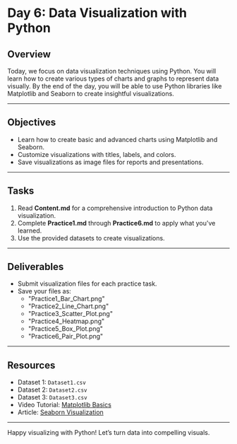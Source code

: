 # Day 6: Data Visualization with Python

## Overview
Today, we focus on data visualization techniques using Python. You will learn how to create various types of charts and graphs to represent data visually. By the end of the day, you will be able to use Python libraries like Matplotlib and Seaborn to create insightful visualizations.

---

## Objectives
- Learn how to create basic and advanced charts using Matplotlib and Seaborn.
- Customize visualizations with titles, labels, and colors.
- Save visualizations as image files for reports and presentations.

---

## Tasks
1. Read **Content.md** for a comprehensive introduction to Python data visualization.
2. Complete **Practice1.md** through **Practice6.md** to apply what you've learned.
3. Use the provided datasets to create visualizations.

---

## Deliverables
- Submit visualization files for each practice task.
- Save your files as:
  - "Practice1_Bar_Chart.png"
  - "Practice2_Line_Chart.png"
  - "Practice3_Scatter_Plot.png"
  - "Practice4_Heatmap.png"
  - "Practice5_Box_Plot.png"
  - "Practice6_Pair_Plot.png"

---

## Resources
- Dataset 1: `Dataset1.csv`
- Dataset 2: `Dataset2.csv`
- Dataset 3: `Dataset3.csv`
- Video Tutorial: [Matplotlib Basics](https://matplotlib.org/stable/contents.html)
- Article: [Seaborn Visualization](https://seaborn.pydata.org/)

---

Happy visualizing with Python! Let’s turn data into compelling visuals.